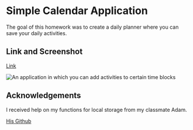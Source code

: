 # Simple Calendar Application

The goal of this homework was to create a daily planner where you can save your daily activities. 

## Link and Screenshot

[Link]()

![An application in which you can add activities to certain time blocks]()

## Acknowledgements

I received help on my functions for local storage from my classmate Adam. 

[His Github]()